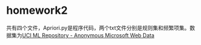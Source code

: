 # homework2
共有四个文件，Apriori.py是程序代码，两个txt文件分别是规则集和频繁项集。数据集为[UCI ML Repository - Anonymous Microsoft Web Data](http://archive.ics.uci.edu/ml/datasets/Anonymous+Microsoft+Web+Data)
